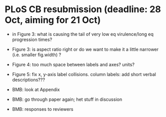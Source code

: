 # PLoS CB resubmission (deadline: 28 Oct, aiming for 21 Oct)

- in Figure 3: what is causing the tail of very low eq virulence/long eq progression times?
- Figure 3: is aspect ratio right or do we want to make it a little narrower (i.e. smaller fig.width) ?
- Figure 4: too much space between labels and axes?  units?
- Figure 5: fix x, y-axis label collisions.
  column labels: add short verbal descriptions???
  
- BMB: look at Appendix
- BMB: go through paper again; het stuff in discussion
- BMB: responses to reviewers
